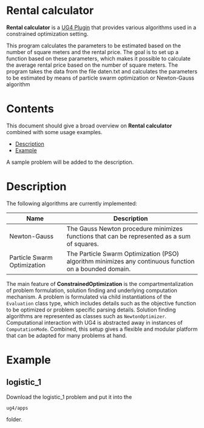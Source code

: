# Rental calculator

**Rental calculator** is a [UG4 Plugin](https://github.com/UG4) that provides various algorithms
used in a constrained optimization setting.

This program calculates the parameters to be estimated based on the number of square meters and the rental price. The goal is to set up a function based on these parameters, which makes it possible to calculate the average rental price based on the number of square meters. 
The program takes the data from the file daten.txt and calculates the parameters to be estimated by means of particle swarm optimization or Newton-Gauss algorithm

# Contents
This document should give a broad overview on **Rental calculator** combined with some usage examples.

* [Description](#description)
* [Example](#description)

A sample problem will be added to the description.

# Description
The following algorithms are currently implemented:

|Name|Description|
|---|---|
|Newton-Gauss|The Gauss Newton procedure minimizes functions that can be represented as a sum of squares.|
|Particle Swarm Optimization|The Particle Swarm Optimization (PSO) algorithm minimizes any continuous function on a bounded domain.|

The main feature of **ConstrainedOptimization** is the compartmentalization of problem formulation, solution finding and underlying computation mechanism.
A problem is formulated via child instantiations of the `Evaluation` class type, which includes details such as the objective function to be optimized or problem specific parsing details. 
Solution finding algorithms are represented as classes such as `NewtonOptimizer`. Computational interaction with UG4 is abstracted away in instances
of `ComputationMode`. Combined, this setup gives a flexible and modular platform that can be adapted for many problems at hand.

# Example

## logistic_1
Download the logistic_1 problem and put it into the 

    ug4/apps

folder.
